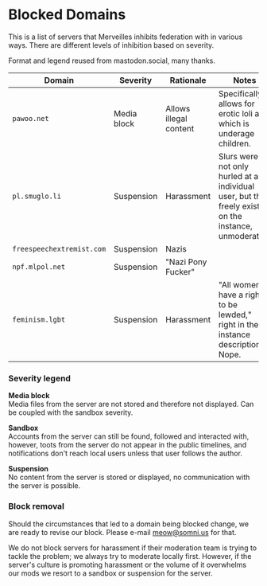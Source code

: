 # Blocked Domains

This is a list of servers that Merveilles inhibits federation with in various ways. There are different levels of inhibition based on severity.

Format and legend reused from mastodon.social, many thanks.

|Domain|Severity|Rationale|Notes|
|------|--------|---------|-----|
|`pawoo.net`         |Media block|Allows illegal content|Specifically allows for erotic loli art, which is underage children.|
|`pl.smuglo.li`      |Suspension |Harassment|Slurs were not only hurled at an individual user, but they freely exist on the instance, unmoderated.|
|`freespeechextremist.com`|Suspension|Nazis|
|`npf.mlpol.net`     |Suspension |"Nazi Pony Fucker"|
|`feminism.lgbt`     |Suspension |Harassment|"All women have a right to be lewded," right in their instance description. Nope.|

### Severity legend

**Media block**  
Media files from the server are not stored and therefore not displayed. Can be coupled with the sandbox severity.

**Sandbox**  
Accounts from the server can still be found, followed and interacted with, however, toots from the server do not appear in the public timelines, and notifications don't reach local users unless that user follows the author.

**Suspension**  
No content from the server is stored or displayed, no communication with the server is possible.

### Block removal

Should the circumstances that led to a domain being blocked change, we are ready to revise our block. Please e-mail <meow@somni.us> for that.

We do not block servers for harassment if their moderation team is trying to tackle the problem; we always try to moderate locally first. However, if the server's culture is promoting harassment or the volume of it overwhelms our mods we resort to a sandbox or suspension for the server.

